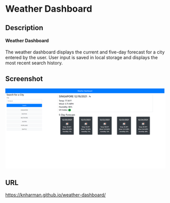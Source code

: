 # Weather Dashboard
## Description
#### Weather Dashboard 
The weather dashboard displays the current and five-day forecast for a city entered by the user. User input is saved in local storage and displays the most recent search history.   

## Screenshot
![Screenshot](./assets/images/screenshot.png)

## URL
https://knharman.github.io/weather-dashboard/ 